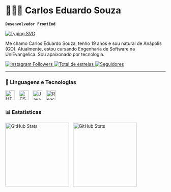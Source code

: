 # 👩🏻‍💻 Carlos Eduardo Souza

**`Desenvolvedor FrontEnd`**

<a href="https://git.io/typing-svg"><img src="https://readme-typing-svg.demolab.com?font=Fira+Code&pause=1000&width=435&lines=Bem+Vindo(a)+ao+meu+repositorio" alt="Typing SVG" /></a>

Me chamo Carlos Eduardo Souza, tenho 19 anos e sou natural de Anápolis (GO). Atualmente, estou cursando Engenharia de Software na UniEvangelica. Sou apaixonado por tecnologia.

<p align="left">
    <a href="https://www.instagram.com/c.souza___/" target="_blank" rel="noopener noreferrer">
    <img 
        alt="Instagram Followers" 
        title="Me siga no Instagram" 
        src="https://img.shields.io/badge/Instagram-151-d15297?style=for-the-badge&logo=instagram&logoColor=white&labelColor=C13581"
    />
    </a>
    <a href="https://github.com/carloseduardolsouza">
        <img 
            alt="Total de estrelas" 
            title="Total de estrelas GitHub" 
            src="https://custom-icon-badges.demolab.com/github/stars/carloseduardolsouza?color=55960c&style=for-the-badge&labelColor=488207&logo=star&label=estrelas"
        />
    </a>
    <a href="https://github.com/carloseduardolsouza?tab=followers">
        <img 
            alt="Seguidores" 
            title="Me siga no GitHub" 
            src="https://custom-icon-badges.demolab.com/github/followers/carloseduardolsouza?color=236ad3&labelColor=1155ba&style=for-the-badge&logo=github&label=Seguidores&logoColor=white"
        />
    </a>
</p>

---

### 🤖 Linguagens e Tecnologias

<img 
    align="left" 
    alt="HTML"
    title="HTML" 
    width="30px" 
    style="padding-right: 10px;" 
    src="https://cdn.jsdelivr.net/gh/devicons/devicon@latest/icons/html5/html5-original.svg" 
/>
<img 
    align="left" 
    alt="CSS" 
    title="CSS"
    width="30px" 
    style="padding-right: 10px;" 
    src="https://cdn.jsdelivr.net/gh/devicons/devicon@latest/icons/css3/css3-original.svg" 
/>
<img 
    align="left" 
    alt="JavaScript" 
    title="JavaScript"
    width="30px" 
    style="padding-right: 10px;" 
    src="https://cdn.jsdelivr.net/gh/devicons/devicon@latest/icons/javascript/javascript-original.svg" 
/>
<img 
    align="left" 
    alt="React"
    title="React" 
    width="30px" 
    style="padding-right: 10px;" 
    src="https://cdn.jsdelivr.net/gh/devicons/devicon@latest/icons/react/react-original.svg" 
/>

<br/>
<br/>

### 📊 Estatísticas

<p>
  <img 
    align="left" 
    alt="GitHub Stats" 
    height="200" 
    style="padding-right: 10px;" 
    src="https://github-readme-stats.vercel.app/api?username=carloseduardolsouza&show_icons=true&theme=radical&include_all_commits=true&locale=pt-br" 
  />

<img 
      align="left" 
      alt="GitHub Stats" 
      height="200" 
      src="https://github-readme-stats.vercel.app/api/top-langs/?username=carloseduardolsouza&theme=radical&layout=compact&custom_title=Tecnologias&langs_count=9" 
  />

</p>
